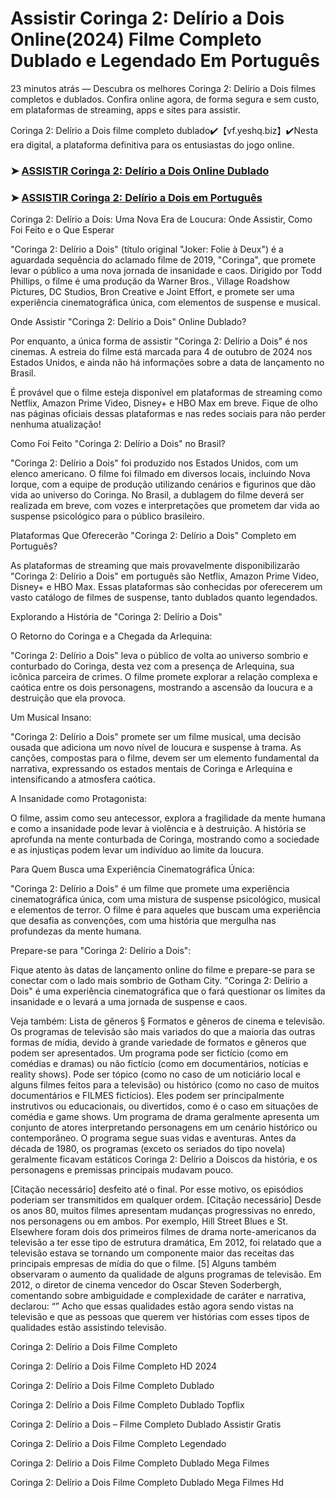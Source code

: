 # Assistir Coringa 2: Delírio a Dois Online(2024) Filme Completo Dublado e Legendado Em Português

23 minutos atrás — Descubra os melhores Coringa 2: Delírio a Dois filmes completos e dublados. Confira online agora, de forma segura e sem custo, em plataformas de streaming, apps e sites para assistir.

Coringa 2: Delírio a Dois filme completo dublado✔️【vf.yeshq.biz】✔️Nesta era digital, a plataforma definitiva para os entusiastas do jogo online.


### ➤ [ASSISTIR Coringa 2: Delírio a Dois Online Dublado](https://vf.yeshq.biz/pt/movie/889737)

### ➤ [ASSISTIR Coringa 2: Delírio a Dois em Português](https://vf.yeshq.biz/pt/movie/889737)

Coringa 2: Delírio a Dois: Uma Nova Era de Loucura: Onde Assistir, Como Foi Feito e o Que Esperar

"Coringa 2: Delírio a Dois" (título original "Joker: Folie à Deux") é a aguardada sequência do aclamado filme de 2019, "Coringa", que promete levar o público a uma nova jornada de insanidade e caos. Dirigido por Todd Phillips, o filme é uma produção da Warner Bros., Village Roadshow Pictures, DC Studios, Bron Creative e Joint Effort, e promete ser uma experiência cinematográfica única, com elementos de suspense e musical.

Onde Assistir "Coringa 2: Delírio a Dois" Online Dublado?

Por enquanto, a única forma de assistir "Coringa 2: Delírio a Dois" é nos cinemas. A estreia do filme está marcada para 4 de outubro de 2024 nos Estados Unidos, e ainda não há informações sobre a data de lançamento no Brasil.

É provável que o filme esteja disponível em plataformas de streaming como Netflix, Amazon Prime Video, Disney+ e HBO Max em breve. Fique de olho nas páginas oficiais dessas plataformas e nas redes sociais para não perder nenhuma atualização!

Como Foi Feito "Coringa 2: Delírio a Dois" no Brasil?

"Coringa 2: Delírio a Dois" foi produzido nos Estados Unidos, com um elenco americano. O filme foi filmado em diversos locais, incluindo Nova Iorque, com a equipe de produção utilizando cenários e figurinos que dão vida ao universo do Coringa. No Brasil, a dublagem do filme deverá ser realizada em breve, com vozes e interpretações que prometem dar vida ao suspense psicológico para o público brasileiro.

Plataformas Que Oferecerão "Coringa 2: Delírio a Dois" Completo em Português?

As plataformas de streaming que mais provavelmente disponibilizarão "Coringa 2: Delírio a Dois" em português são Netflix, Amazon Prime Video, Disney+ e HBO Max. Essas plataformas são conhecidas por oferecerem um vasto catálogo de filmes de suspense, tanto dublados quanto legendados.

Explorando a História de "Coringa 2: Delírio a Dois"

O Retorno do Coringa e a Chegada da Arlequina:

"Coringa 2: Delírio a Dois" leva o público de volta ao universo sombrio e conturbado do Coringa, desta vez com a presença de Arlequina, sua icônica parceira de crimes. O filme promete explorar a relação complexa e caótica entre os dois personagens, mostrando a ascensão da loucura e a destruição que ela provoca.

Um Musical Insano:

"Coringa 2: Delírio a Dois" promete ser um filme musical, uma decisão ousada que adiciona um novo nível de loucura e suspense à trama. As canções, compostas para o filme, devem ser um elemento fundamental da narrativa, expressando os estados mentais de Coringa e Arlequina e intensificando a atmosfera caótica.

A Insanidade como Protagonista:

O filme, assim como seu antecessor, explora a fragilidade da mente humana e como a insanidade pode levar à violência e à destruição. A história se aprofunda na mente conturbada de Coringa, mostrando como a sociedade e as injustiças podem levar um indivíduo ao limite da loucura.

Para Quem Busca uma Experiência Cinematográfica Única:

"Coringa 2: Delírio a Dois" é um filme que promete uma experiência cinematográfica única, com uma mistura de suspense psicológico, musical e elementos de terror. O filme é para aqueles que buscam uma experiência que desafia as convenções, com uma história que mergulha nas profundezas da mente humana.

Prepare-se para "Coringa 2: Delírio a Dois":

Fique atento às datas de lançamento online do filme e prepare-se para se conectar com o lado mais sombrio de Gotham City. "Coringa 2: Delírio a Dois" é uma experiência cinematográfica que o fará questionar os limites da insanidade e o levará a uma jornada de suspense e caos.



Veja também: Lista de gêneros § Formatos e gêneros de cinema e televisão. Os programas de televisão são mais variados do que a maioria das outras formas de mídia, devido à grande variedade de formatos e gêneros que podem ser apresentados. Um programa pode ser fictício (como em comédias e dramas) ou não fictício (como em documentários, notícias e reality shows). Pode ser tópico (como no caso de um noticiário local e alguns filmes feitos para a televisão) ou histórico (como no caso de muitos documentários e FILMES fictícios). Eles podem ser principalmente instrutivos ou educacionais, ou divertidos, como é o caso em situações de comédia e game shows. Um programa de drama geralmente apresenta um conjunto de atores interpretando personagens em um cenário histórico ou contemporâneo. O programa segue suas vidas e aventuras. Antes da década de 1980, os programas (exceto os seriados do tipo novela) geralmente ficavam estáticos Coringa 2: Delírio a Doiscos da história, e os personagens e premissas principais mudavam pouco.

[Citação necessário] desfeito até o final. Por esse motivo, os episódios poderiam ser transmitidos em qualquer ordem. [Citação necessário] Desde os anos 80, muitos filmes apresentam mudanças progressivas no enredo, nos personagens ou em ambos. Por exemplo, Hill Street Blues e St. Elsewhere foram dois dos primeiros filmes de drama norte-americanos da televisão a ter esse tipo de estrutura dramática, Em 2012, foi relatado que a televisão estava se tornando um componente maior das receitas das principais empresas de mídia do que o filme. [5] Alguns também observaram o aumento da qualidade de alguns programas de televisão. Em 2012, o diretor de cinema vencedor do Oscar Steven Soderbergh, comentando sobre ambiguidade e complexidade de caráter e narrativa, declarou: “” Acho que essas qualidades estão agora sendo vistas na televisão e que as pessoas que querem ver histórias com esses tipos de qualidades estão assistindo televisão.

Coringa 2: Delírio a Dois Filme Completo

Coringa 2: Delírio a Dois Filme Completo HD 2024

Coringa 2: Delírio a Dois Filme Completo Dublado

Coringa 2: Delírio a Dois Filme Completo Dublado Topflix

Coringa 2: Delírio a Dois – Filme Completo Dublado Assistir Gratis

Coringa 2: Delírio a Dois Filme Completo Legendado

Coringa 2: Delírio a Dois Filme Completo Dublado Mega Filmes

Coringa 2: Delírio a Dois Filme Completo Dublado Mega Filmes Hd
